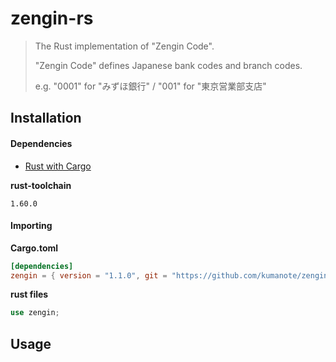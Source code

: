 # zengin-rs

> The Rust implementation of "Zengin Code".
> 
> "Zengin Code" defines Japanese bank codes and branch codes.
> 
> e.g.  "0001" for "みずほ銀行" / "001" for "東京営業部支店"


## Installation

#### Dependencies

- [Rust with Cargo](http://rust-lang.org)

**rust-toolchain**

```text
1.60.0
```

#### Importing

**Cargo.toml**

```toml
[dependencies]
zengin = { version = "1.1.0", git = "https://github.com/kumanote/zengin-rs", branch = "main" }
```

**rust files**

```rust
use zengin;
```

## Usage

```rust
```
